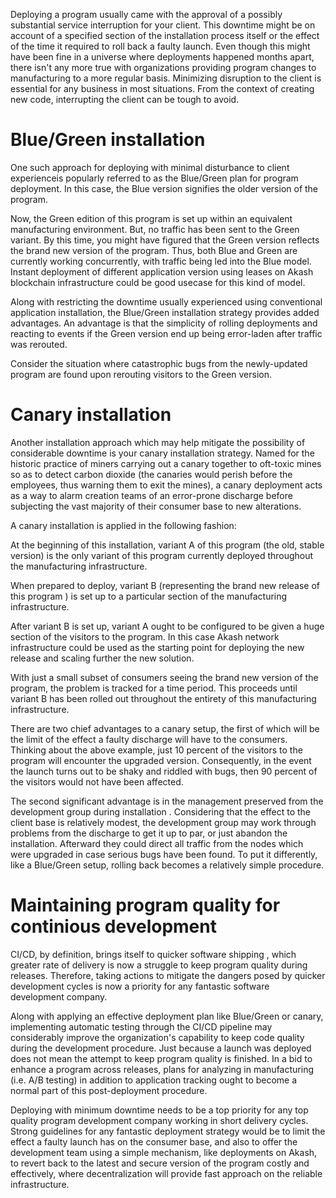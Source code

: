 Deploying a program usually came with the approval of a possibly substantial service interruption for your client. This downtime might be on account of a specified section of the installation process itself or the effect of the time it required to roll back a faulty launch. Even though this might have been fine in a universe where deployments happened months apart, there isn't any more true with organizations providing program changes to manufacturing to a more regular basis.
Minimizing disruption to the client is essential for any business in most situations. From the context of creating new code, interrupting the client can be tough to avoid.

# Blue/Green installation
One such approach for deploying with minimal disturbance to client experienceis popularly referred to as the Blue/Green plan for program deployment. In this case, the Blue version signifies the older version of the program.

Now, the Green edition of this program is set up within an equivalent manufacturing environment. But, no traffic has been sent to the Green variant. By this time, you might have figured that the Green version reflects the brand new version of the program. Thus, both Blue and Green are currently working concurrently, with traffic being led into the Blue model. Instant deployment of different application version using leases on Akash blockchain infrastructure could be good usecase for this kind of model. 

Along with restricting the downtime usually experienced using conventional application installation, the Blue/Green installation strategy provides added advantages. An advantage is that the simplicity of rolling deployments and reacting to events if the Green version end up being error-laden after traffic was rerouted.

Consider the situation where catastrophic bugs from the newly-updated program are found upon rerouting visitors to the Green version.

# Canary installation
Another installation approach which may help mitigate the possibility of considerable downtime is your canary installation strategy. Named for the historic practice of miners carrying out a canary together to oft-toxic mines so as to detect carbon dioxide (the canaries would perish before the employees, thus warning them to exit the mines), a canary deployment acts as a way to alarm creation teams of an error-prone discharge before subjecting the vast majority of their consumer base to new alterations.

A canary installation is applied in the following fashion:

At the beginning of this installation, variant A of this program (the old, stable version) is the only variant of this program currently deployed throughout the manufacturing infrastructure.

When prepared to deploy, variant B (representing the brand new release of this program ) is set up to a particular section of the manufacturing infrastructure.

After variant B is set up, variant A ought to be configured to be given a huge section of the visitors to the program. In this case Akash network infrastructure could be used as the starting point for deploying the new release and scaling further the new solution.

With just a small subset of consumers seeing the brand new version of the program, the problem is tracked for a time period. This proceeds until variant B has been rolled out throughout the entirety of this manufacturing infrastructure. 

There are two chief advantages to a canary setup, the first of which will be the limit of the effect a faulty discharge will have to the consumers. Thinking about the above example, just 10 percent of the visitors to the program will encounter the upgraded version. Consequently, in the event the launch turns out to be shaky and riddled with bugs, then 90 percent of the visitors would not have been affected.

The second significant advantage is in the management preserved from the development group during installation . Considering that the effect to the client base is relatively modest, the development group may work through problems from the discharge to get it up to par, or just abandon the installation. Afterward they could direct all traffic from the nodes which were upgraded in case serious bugs have been found. To put it differently, like a Blue/Green setup, rolling back becomes a relatively simple procedure.

# Maintaining program quality for continious development

CI/CD, by definition, brings itself to quicker software shipping , which greater rate of delivery is now a struggle to keep program quality during releases. Therefore, taking actions to mitigate the dangers posed by quicker development cycles is now a priority for any fantastic software development company.

Along with applying an effective deployment plan like Blue/Green or canary, implementing automatic testing through the CI/CD pipeline may considerably improve the organization's capability to keep code quality during the development procedure. Just because a launch was deployed does not mean the attempt to keep program quality is finished. In a bid to enhance a program across releases, plans for analyzing in manufacturing (i.e. A/B testing) in addition to application tracking ought to become a normal part of this post-deployment procedure.

Deploying with minimum downtime needs to be a top priority for any top quality program development company working in short delivery cycles. Strong guidelines for any fantastic deployment strategy would be to limit the effect a faulty launch has on the consumer base, and also to offer the development team using a simple mechanism, like deployments on Akash, to revert back to the latest and secure version of the program costly and effectively, where decentralization will provide fast approach on the reliable infrastructure.
